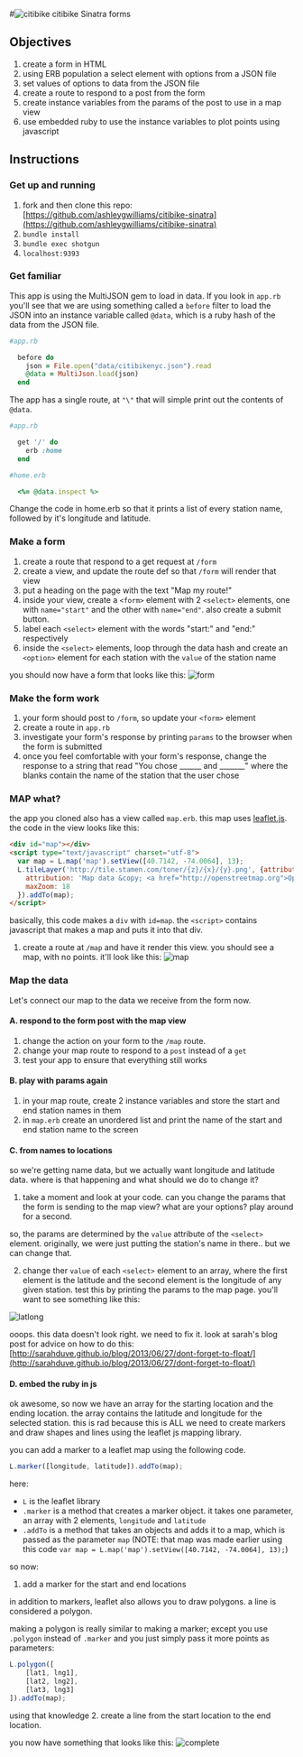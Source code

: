 #![citibike](http://citibikenyc.com/assets/images/header-logo.png) citibike Sinatra forms

## Objectives
1. create a form in HTML
2. using ERB population a select element with options from a JSON file
3. set values of options to data from the JSON file
3. create a route to respond to a post from the form
4. create instance variables from the params of the post to use in a map view
5. use embedded ruby to use the instance variables to plot points using javascript

## Instructions

### Get up and running
1. fork and then clone this repo: [https://github.com/ashleygwilliams/citibike-sinatra](https://github.com/ashleygwilliams/citibike-sinatra)
2. `bundle install`
3. `bundle exec shotgun`
4. `localhost:9393`

### Get familiar
This app is using the MultiJSON gem to load in data. If you look in `app.rb` you'll see that we are using something called a `before` filter to load the JSON into an instance variable called `@data`, which is a ruby hash of the data from the JSON file.

```ruby
#app.rb

  before do
    json = File.open("data/citibikenyc.json").read
    @data = MultiJson.load(json)
  end
```

The app has a single route, at `"\"` that will simple print out the contents of `@data`.
```ruby
#app.rb

  get '/' do
    erb :home
  end
```
```ruby
#home.erb

  <%= @data.inspect %>
```

Change the code in home.erb so that it prints a list of every station name, followed by it's longitude and latitude.

### Make a form

1. create a route that respond to a get request at `/form`
2. create a view, and update the route def so that `/form` will render that view
3. put a heading on the page with the text "Map my route!"
4. inside your view, create a `<form>` element with 2 `<select>` elements, one with `name="start"` and the other with `name="end"`. also create a submit button.
5. label each `<select>` element with the words "start:" and "end:" respectively
6. inside the `<select>` elements, loop through the data hash and create an `<option>` element for each station with the `value` of the station name

you should now have a form that looks like this:
![form](http://content.screencast.com/users/ag_dubs/folders/Jing/media/abca7668-8e7f-4213-a8ac-ac0fa61613c8/00000047.png)

### Make the form work
1. your form should post to `/form`, so update your `<form>` element
2. create a route in `app.rb`
3. investigate your form's response by printing `params` to the browser when the form is submitted
4. once you feel comfortable with your form's response, change the response to a string that read "You chose ______ and _______" where the blanks contain the name of the station that the user chose

### MAP what?
the app you cloned also has a view called `map.erb`. this map uses [leaflet.js](http://leafletjs.com). the code in the view looks like this:

```html
<div id="map"></div>
<script type="text/javascript" charset="utf-8">
  var map = L.map('map').setView([40.7142, -74.0064], 13);
  L.tileLayer('http://tile.stamen.com/toner/{z}/{x}/{y}.png', {attribution: 'Stamen Toner'}, {
    attribution: 'Map data &copy; <a href="http://openstreetmap.org">OpenStreetMap</a> contributors, <a href="http://creativecommons.org/licenses/by-sa/2.0/">CC-BY-SA</a>, Imagery © <a href="http://cloudmade.com">CloudMade</a>',
    maxZoom: 18
  }).addTo(map);
</script>
```

basically, this code makes a `div` with `id=map`. the `<script>` contains javascript that makes a map and puts it into that div.

1. create a route at `/map` and have it render this view. you should see a map, with no points. it'll look like this:
![map](http://content.screencast.com/users/ag_dubs/folders/Jing/media/c544724f-1eea-433b-80fe-46079fb41d0f/00000048.png)

### Map the data
Let's connect our map to the data we receive from the form now.

#### A. respond to the form post with the map view
1. change the action on your form to the `/map` route.
2. change your map route to respond to a `post` instead of a `get`
3. test your app to ensure that everything still works

#### B. play with params again
1. in your map route, create 2 instance variables and store the start and end station names in them
2. in `map.erb` create an unordered list and print the name of the start and end station name to the screen

#### C. from names to locations
so we're getting name data, but we actually want longitude and latitude data. where is that happening and what should we do to change it?

1. take a moment and look at your code. can you change the params that the form is sending to the map view? what are your options? play around for a second.

so, the params are determined by the `value` attribute of the `<select>` element. originally, we were just putting the station's name in there.. but we can change that.

2. change ther `value` of each `<select>` element to an array, where the first element is the latitude and the second element is the longitude of any given station. test this by printing the params to the map page. you'll want to see something like this:

![latlong](http://content.screencast.com/users/ag_dubs/folders/Jing/media/6283fefe-4e30-4e5b-b09c-89a3de24e330/00000050.png)

ooops. this data doesn't look right. we need to fix it. look at sarah's blog post for advice on how to do this:
[http://sarahduve.github.io/blog/2013/06/27/dont-forget-to-float/](http://sarahduve.github.io/blog/2013/06/27/dont-forget-to-float/)

#### D. embed the ruby in js
ok awesome, so now we have an array for the starting location and the ending location. the array contains the latitude and longitude for the selected station. this is rad because this is ALL we need to create markers and draw shapes and lines using the leaflet js mapping library.

you can add a marker to a leaflet map using the following code.
```javascript
L.marker([longitude, latitude]).addTo(map);
```
here:
- `L` is the leaflet library
- `.marker` is a method that creates a marker object. it takes one parameter, an array with 2 elements, `longitude` and `latitude`
- `.addTo` is a method that takes an objects and adds it to a map, which is passed as the parameter `map` (NOTE: that map was made earlier using this code `var map = L.map('map').setView([40.7142, -74.0064], 13);`)

so now:
1. add a marker for the start and end locations

in addition to markers, leaflet also allows you to draw polygons. a line is considered a polygon.

making a polygon is really similar to making a marker; except you use `.polygon` instead of `.marker` and you just simply pass it more points as parameters:
```javascript
L.polygon([
    [lat1, lng1],
    [lat2, lng2],
    [lat3, lng3]
]).addTo(map);
```
using that knowledge
2. create a line from the start location to the end location.


you now have something that looks like this:
![complete](http://content.screencast.com/users/ag_dubs/folders/Jing/media/ae7835ad-ddd7-425a-84d3-1e18bb693d1e/00000051.png)
